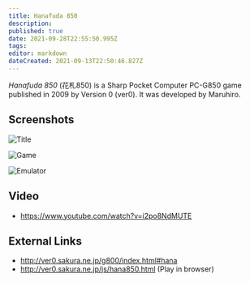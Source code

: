 ```yaml
---
title: Hanafuda 850
description: 
published: true
date: 2021-09-28T22:55:50.995Z
tags: 
editor: markdown
dateCreated: 2021-09-13T22:50:46.827Z
---
```


_Hanafuda 850_ (<span lang='ja'>花札850</span>) is a Sharp Pocket Computer PC-G850 game published in 2009 by Version 0 (ver0).
It was developed by Maruhiro.

## Screenshots

![Title](http://ver0.sakura.ne.jp/g800/hana_20091204_title.jpg)

![Game](http://ver0.sakura.ne.jp/g800/hana_20091204_game.jpg)

![Emulator](http://ver0.sakura.ne.jp/g800/hana_20091204_game2.png)

## Video
- https://www.youtube.com/watch?v=i2po8NdMUTE

## External Links
- http://ver0.sakura.ne.jp/g800/index.html#hana
- http://ver0.sakura.ne.jp/js/hana850.html (Play in browser)